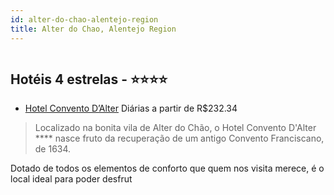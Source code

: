```yaml
---
id: alter-do-chao-alentejo-region
title: Alter do Chao, Alentejo Region
---
```


<center><img src="http://photos.hotelbeds.com/giata/14/140646/140646a_hb_a_006.jpg" alt="" /></center>


## Hotéis 4 estrelas - ⭐️⭐️⭐️⭐️

-    [Hotel Convento D’Alter](https://www.hurb.com/hoteis/alter-do-chao/hotel-convento-dalter-JNP-JP056800?cmp=18055) Diárias a partir de R$232.34
   > Localizado na bonita vila de Alter do Chão, o Hotel Convento D&apos;Alter **** nasce fruto da recuperação de um antigo Convento Franciscano, de 1634.


Dotado de todos os elementos de conforto que quem nos visita merece, é o local ideal para poder desfrut
